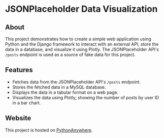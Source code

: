 # JSONPlaceholder Data Visualization

## About

This project demonstrates how to create a simple web application using Python and the Django framework to interact with an external API, store the data in a database, and visualize it using Plotly. The JSONPlaceholder API's `/posts` endpoint is used as a source of fake data for this project.

## Features

- Fetches data from the JSONPlaceholder API's `/posts` endpoint.
- Stores the fetched data in a MySQL database.
- Displays the data in a tabular format on a web page.
- Visualizes the data using Plotly, showing the number of posts by user ID in a bar chart.

##  Website

This project is hosted on [PythonAnywhere](http://lucasace.pythonanywhere.com/jsonplaceholder/post_chart/).
